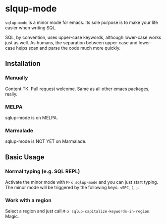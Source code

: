 # slqup-mode

`sqlup-mode` is a minor mode for emacs. Its sole purpose is to make your life easier when writing SQL.

SQL, by convention, uses upper-case keywords, although lower-case works just as well. As humans, the separation between upper-case and lower-case helps scan and parse the code much more quickly.

## Installation

### Manually

Content TK. Pull request welcome. Same as all other emacs packages, really.

### MELPA

sqlup-mode is on MELPA.

### Marmalade

sqlup-mode is NOT YET on Marmalade.

## Basic Usage

### Normal typing (e.g. SQL REPL)
Activate the minor mode with `M-x sqlup-mode` and you can just start typing. The minor mode will be triggered by the following keys: `<SPC`, `(`, `;`.

### Work with a region
Select a region and just call `M-x sqlup-capitalize-keywords-in-region`. Magic.
